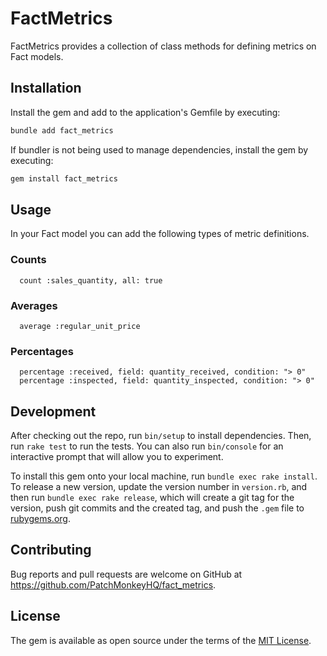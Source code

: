 # FactMetrics

FactMetrics provides a collection of class methods for defining metrics on Fact
models.

## Installation

Install the gem and add to the application's Gemfile by executing:

```bash
bundle add fact_metrics
```

If bundler is not being used to manage dependencies, install the gem by executing:

```bash
gem install fact_metrics
```

## Usage

In your Fact model you can add the following types of metric definitions.

### Counts

```
  count :sales_quantity, all: true
```

### Averages

```
  average :regular_unit_price
```

### Percentages

```
  percentage :received, field: quantity_received, condition: "> 0"
  percentage :inspected, field: quantity_inspected, condition: "> 0"
```

## Development

After checking out the repo, run `bin/setup` to install dependencies. Then, run `rake test` to run the tests. You can also run `bin/console` for an interactive prompt that will allow you to experiment.

To install this gem onto your local machine, run `bundle exec rake install`. To release a new version, update the version number in `version.rb`, and then run `bundle exec rake release`, which will create a git tag for the version, push git commits and the created tag, and push the `.gem` file to [rubygems.org](https://rubygems.org).

## Contributing

Bug reports and pull requests are welcome on GitHub at https://github.com/PatchMonkeyHQ/fact_metrics.

## License

The gem is available as open source under the terms of the [MIT License](https://opensource.org/licenses/MIT).
